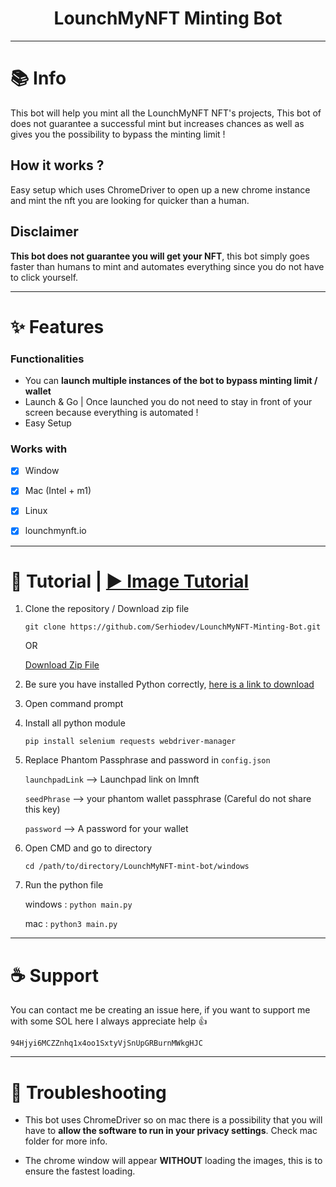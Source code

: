 <h1 align="center">LounchMyNFT Minting Bot</h1>




---
# 📚 Info

This bot will help you mint all the LounchMyNFT NFT's projects, This bot of does not guarantee a successful mint but increases chances as well as gives you the possibility to bypass the minting limit !

## How it works ?
Easy setup which uses ChromeDriver to open up a new chrome instance and mint the nft you are looking for quicker than a human. 
    
## Disclaimer 
**This bot does not guarantee you will get your NFT**, this bot simply goes faster than humans to mint and automates everything since you do not have to click yourself.



---
# ✨ Features
### Functionalities

- You can **launch multiple instances of the bot to bypass minting limit / wallet**
- Launch & Go | Once launched you do not need to stay in front of your screen because everything is automated !
- Easy Setup

### Works with
-   [x] Window
-   [x] Mac (Intel + m1)
-   [x] Linux
-   [x] lounchmynft.io


---

# 📝 Tutorial | [▶️ Image Tutorial](https://Serhiodev.github.io/LounchMyNFT-Minting-Bot/)

1. Clone the repository / Download zip file

    `git clone https://github.com/Serhiodev/LounchMyNFT-Minting-Bot.git`

    OR

    [Download Zip File](https://github.com/Serhiodev/LounchMyNFT-Minting-Bot./archive/refs/heads/main.zip)
    

2. Be sure you have installed Python correctly, [here is a link to download](https://www.python.org/downloads/)

2. Open command prompt

3. Install all python module

   `pip install selenium requests webdriver-manager`
   

4. Replace Phantom Passphrase and password in `config.json`

    `launchpadLink` --> Launchpad link on lmnft

    `seedPhrase` --> your phantom wallet passphrase (Careful do not share this key)

    `password` --> A password for your wallet

5. Open CMD and go to directory

    `cd /path/to/directory/LounchMyNFT-mint-bot/windows`

6. Run the python file

    windows : `python main.py`

    mac : `python3 main.py`

---
# ☕️ Support
You can contact me be creating an issue here, if you want to support me with some SOL here I always appreciate help 👍
```
94Hjyi6MCZZnhq1x4oo1SxtyVjSnUpGRBurnMWkgHJC
```

---
# 🚩 Troubleshooting
-   This bot uses ChromeDriver so on mac there is a possibility that you will have to **allow the software to run in your privacy settings**. Check mac folder for more info.

-   The chrome window will appear **WITHOUT** loading the images, this is to ensure the fastest loading.